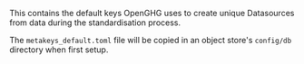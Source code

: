 This contains the default keys OpenGHG uses to create unique Datasources from data
during the standardisation process.

The `metakeys_default.toml` file will be copied in an object store's `config/db` directory
when first setup.
